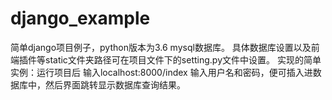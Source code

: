 # django_example
简单django项目例子，python版本为3.6 mysql数据库。
具体数据库设置以及前端插件等static文件夹路径可在项目文件下的setting.py文件中设置。
实现的简单实例：运行项目后 输入localhost:8000/index 输入用户名和密码，便可插入进数据库中，然后界面跳转显示数据库查询结果。
